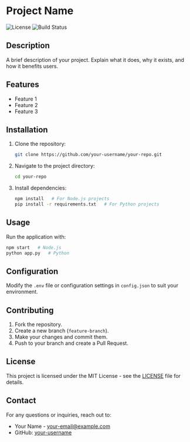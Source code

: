 # Project Name

![License](https://img.shields.io/badge/license-MIT-blue.svg)
![Build Status](https://img.shields.io/badge/build-passing-brightgreen)

## Description
A brief description of your project. Explain what it does, why it exists, and how it benefits users.

## Features
- Feature 1
- Feature 2
- Feature 3

## Installation

1. Clone the repository:
   ```sh
   git clone https://github.com/your-username/your-repo.git
   ```
2. Navigate to the project directory:
   ```sh
   cd your-repo
   ```
3. Install dependencies:
   ```sh
   npm install   # For Node.js projects
   pip install -r requirements.txt   # For Python projects
   ```

## Usage

Run the application with:
```sh
npm start   # Node.js
python app.py   # Python
```

## Configuration
Modify the `.env` file or configuration settings in `config.json` to suit your environment.

## Contributing
1. Fork the repository.
2. Create a new branch (`feature-branch`).
3. Make your changes and commit them.
4. Push to your branch and create a Pull Request.

## License
This project is licensed under the MIT License - see the [LICENSE](LICENSE) file for details.

## Contact
For any questions or inquiries, reach out to:
- Your Name - [your-email@example.com](mailto:your-email@example.com)
- GitHub: [your-username](https://github.com/your-username)